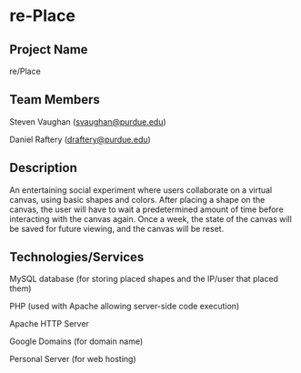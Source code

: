 # re-Place

Project Name
-------------
re/Place

Team Members
-------------------------------------
Steven Vaughan (svaughan@purdue.edu)

Daniel Raftery (draftery@purdue.edu)

Description
------------
An entertaining social experiment where users collaborate on a virtual canvas, using basic shapes and colors. After placing a shape on the canvas, the user will have to wait a predetermined amount of time before interacting with the canvas again. Once a week, the state of the canvas will be saved for future viewing, and the canvas will be reset.

Technologies/Services
----------------------
MySQL database (for storing placed shapes and the IP/user that placed them)

PHP (used with Apache allowing server-side code execution)

Apache HTTP Server

Google Domains (for domain name)

Personal Server (for web hosting)

